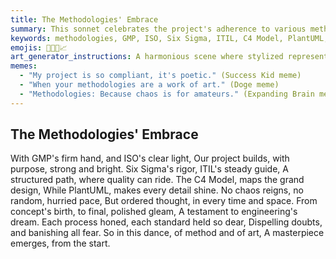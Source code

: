 ```yaml
---
title: The Methodologies' Embrace
summary: This sonnet celebrates the project's adherence to various methodologies like GMP, ISO, Six Sigma, ITIL, C4 Model, and PlantUML, emphasizing their role in bringing order, quality, and clarity to the engineering process.
keywords: methodologies, GMP, ISO, Six Sigma, ITIL, C4 Model, PlantUML, quality, order, clarity, engineering, process, design, standards
emojis: 📐✅✨📈
art_generator_instructions: A harmonious scene where stylized representations of GMP, ISO, Six Sigma, ITIL, C4 Model, and PlantUML are gracefully intertwining, forming a strong, clear framework around a glowing, evolving project. The overall feeling should be one of order, precision, and the beauty of well-structured processes.
memes:
  - "My project is so compliant, it's poetic." (Success Kid meme)
  - "When your methodologies are a work of art." (Doge meme)
  - "Methodologies: Because chaos is for amateurs." (Expanding Brain meme)
---
```

## The Methodologies' Embrace

With GMP's firm hand, and ISO's clear light,
Our project builds, with purpose, strong and bright.
Six Sigma's rigor, ITIL's steady guide,
A structured path, where quality can ride.
The C4 Model, maps the grand design,
While PlantUML, makes every detail shine.
No chaos reigns, no random, hurried pace,
But ordered thought, in every time and space.
From concept's birth, to final, polished gleam,
A testament to engineering's dream.
Each process honed, each standard held so dear,
Dispelling doubts, and banishing all fear.
So in this dance, of method and of art,
A masterpiece emerges, from the start.